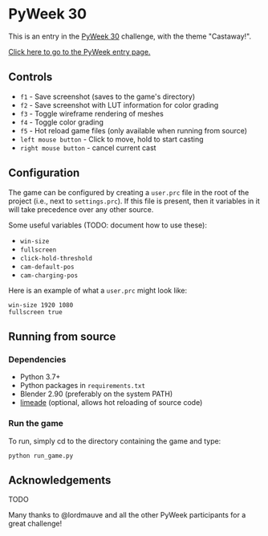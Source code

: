 # PyWeek 30

This is an entry in the [PyWeek 30](https://pyweek.org/30/) challenge, with the theme "Castaway!".

[Click here to go to the PyWeek entry page.](https://pyweek.org/e/space-e/)


## Controls

* `f1` - Save screenshot (saves to the game's directory)
* `f2` - Save screenshot with LUT information for color grading
* `f3` - Toggle wireframe rendering of meshes
* `f4` - Toggle color grading
* `f5` - Hot reload game files (only available when running from source)
* `left mouse button` - Click to move, hold to start casting
* `right mouse button` - cancel current cast

## Configuration

The game can be configured by creating a `user.prc` file in the root of the project (i.e., next to `settings.prc`).
If this file is present, then it variables in it will take precedence over any other source.

Some useful variables (TODO: document how to use these):

* `win-size`
* `fullscreen`
* `click-hold-threshold`
* `cam-default-pos`
* `cam-charging-pos`

Here is an example of what a `user.prc` might look like:

```
win-size 1920 1080
fullscreen true
```

## Running from source

### Dependencies

* Python 3.7+
* Python packages in `requirements.txt`
* Blender 2.90 (preferably on the system PATH)
* [limeade](https://pypi.org/project/limeade/) (optional, allows hot reloading of source code)

### Run the game


To run, simply cd to the directory containing the game and type:

```
python run_game.py
```

## Acknowledgements

TODO

Many thanks to @lordmauve and all the other PyWeek participants for a great challenge!
